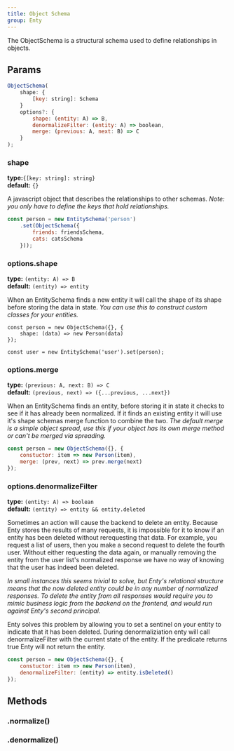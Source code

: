 ```yaml
---
title: Object Schema
group: Enty
---
```


The ObjectSchema is a structural schema used to define relationships in objects.

## Params
```js
ObjectSchema(
    shape: {
        [key: string]: Schema
    }
    options?: {
        shape: (entity: A) => B,
        denormalizeFilter: (entity: A) => boolean,
        merge: (previous: A, next: B) => C
    }
);
```
### shape 
**type:**`{[key: string]: string}`  
**default:** `{}`

A javascript object that describes the relationships to other schemas. 
_Note: you only have to define the keys that hold relationships._

```js
const person = new EntitySchema('person')
    .set(ObjectSchema({
        friends: friendsSchema,
        cats: catsSchema
    }));
```

### options.shape 
**type:** `(entity: A) => B`  
**default:** `(entity) => entity`

When an EntitySchema finds a new entity it will call the shape of its shape before
storing the data in state. _You can use this to construct custom classes for your entities._

```
const person = new ObjectSchema({}, {
    shape: (data) => new Person(data)
});

const user = new EntitySchema('user').set(person);
```

### options.merge 
**type:** `(previous: A, next: B) => C`  
**default:** `(previous, next) => ({...previous, ...next})`

When an EntitySchema finds an entity, before storing it in state it checks to see if it has already
been normalized. If it finds an existing entity it will use it's shape schemas merge function 
to combine the two. _The default merge is a simple object spread, use this if your object has its 
own merge method or can't be merged via spreading._

```js
const person = new ObjectSchema({}, {
    constuctor: item => new Person(item),
    merge: (prev, next) => prev.merge(next)
});
```


### options.denormalizeFilter 
**type:** `(entity: A) => boolean`  
**default:** `(entity) => entity && entity.deleted`

Sometimes an action will cause the backend to delete an entity. Because Enty stores the results of 
many requests, it is impossible for it to know if an entity has been deleted without rerequesting 
that data. For example, you request a list of users, then you make a second request to delete the 
fourth user. Without either requesting the data again, or manually removing the entity from the 
user list's normalized response we have no way of knowing that the user has indeed been deleted.

_In small instances this seems trivial to solve, but Enty's relational structure means that the now
deleted entity could be in any number of normalized responses. To delete the entity from all 
responses would require you to mimic business logic from the backend on the frontend, and would run
against Enty's second principal._

Enty solves this problem by allowing you to set a sentinel on your entity to indicate that it has 
been deleted. During denormaliziation enty will call denormalizeFilter with the current state of
the entity. If the predicate returns true Enty will not return the entity. 

```js
const person = new ObjectSchema({}, {
    constuctor: item => new Person(item),
    denormalizeFilter: (entity) => entity.isDeleted()
});
```


## Methods

### .normalize()
<Normalize />

### .denormalize()
<Denormalize />
